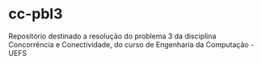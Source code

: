 # cc-pbl3

Repositório destinado a resolução do problema 3 da disciplina Concorrência e Conectividade, do curso de Engenharia da Computação - UEFS
